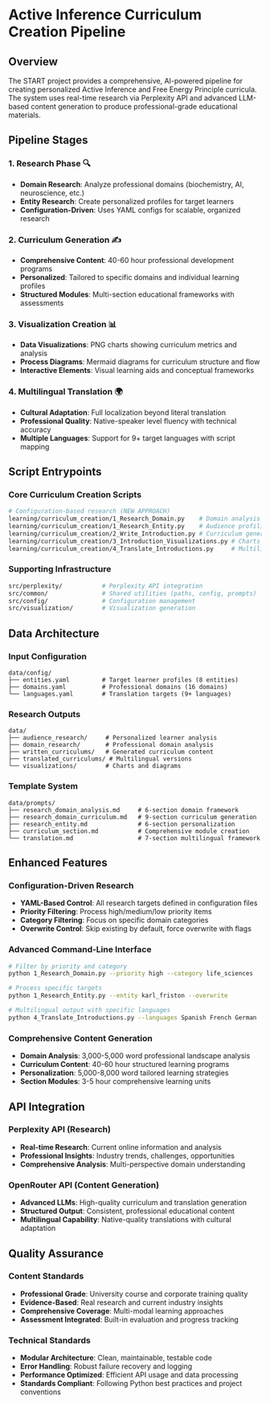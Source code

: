 # Active Inference Curriculum Creation Pipeline

## Overview

The START project provides a comprehensive, AI-powered pipeline for creating personalized Active Inference and Free Energy Principle curricula. The system uses real-time research via Perplexity API and advanced LLM-based content generation to produce professional-grade educational materials.

## Pipeline Stages

### 1. **Research Phase** 🔍
- **Domain Research**: Analyze professional domains (biochemistry, AI, neuroscience, etc.)
- **Entity Research**: Create personalized profiles for target learners
- **Configuration-Driven**: Uses YAML configs for scalable, organized research

### 2. **Curriculum Generation** ✍️
- **Comprehensive Content**: 40-60 hour professional development programs
- **Personalized**: Tailored to specific domains and individual learning profiles
- **Structured Modules**: Multi-section educational frameworks with assessments

### 3. **Visualization Creation** 📊
- **Data Visualizations**: PNG charts showing curriculum metrics and analysis
- **Process Diagrams**: Mermaid diagrams for curriculum structure and flow
- **Interactive Elements**: Visual learning aids and conceptual frameworks

### 4. **Multilingual Translation** 🌍
- **Cultural Adaptation**: Full localization beyond literal translation
- **Professional Quality**: Native-speaker level fluency with technical accuracy
- **Multiple Languages**: Support for 9+ target languages with script mapping

## Script Entrypoints

### Core Curriculum Creation Scripts
```bash
# Configuration-based research (NEW APPROACH)
learning/curriculum_creation/1_Research_Domain.py    # Domain analysis
learning/curriculum_creation/1_Research_Entity.py    # Audience profiling  
learning/curriculum_creation/2_Write_Introduction.py # Curriculum generation
learning/curriculum_creation/3_Introduction_Visualizations.py # Charts & diagrams
learning/curriculum_creation/4_Translate_Introductions.py     # Multilingual output
```

### Supporting Infrastructure
```bash
src/perplexity/           # Perplexity API integration
src/common/               # Shared utilities (paths, config, prompts)
src/config/               # Configuration management
src/visualization/        # Visualization generation
```

## Data Architecture

### Input Configuration
```
data/config/
├── entities.yaml         # Target learner profiles (8 entities)
├── domains.yaml          # Professional domains (16 domains) 
└── languages.yaml        # Translation targets (9+ languages)
```

### Research Outputs
```
data/
├── audience_research/     # Personalized learner analysis
├── domain_research/       # Professional domain analysis
├── written_curriculums/   # Generated curriculum content
├── translated_curriculums/ # Multilingual versions
└── visualizations/        # Charts and diagrams
```

### Template System
```
data/prompts/
├── research_domain_analysis.md     # 6-section domain framework
├── research_domain_curriculum.md   # 9-section curriculum generation
├── research_entity.md              # 6-section personalization
├── curriculum_section.md           # Comprehensive module creation
└── translation.md                  # 7-section multilingual framework
```

## Enhanced Features

### Configuration-Driven Research
- **YAML-Based Control**: All research targets defined in configuration files
- **Priority Filtering**: Process high/medium/low priority items
- **Category Filtering**: Focus on specific domain categories
- **Overwrite Control**: Skip existing by default, force overwrite with flags

### Advanced Command-Line Interface
```bash
# Filter by priority and category
python 1_Research_Domain.py --priority high --category life_sciences

# Process specific targets
python 1_Research_Entity.py --entity karl_friston --overwrite

# Multilingual output with specific languages
python 4_Translate_Introductions.py --languages Spanish French German
```

### Comprehensive Content Generation
- **Domain Analysis**: 3,000-5,000 word professional landscape analysis
- **Curriculum Content**: 40-60 hour structured learning programs
- **Personalization**: 5,000-8,000 word tailored learning strategies
- **Section Modules**: 3-5 hour comprehensive learning units

## API Integration

### Perplexity API (Research)
- **Real-time Research**: Current online information and analysis
- **Professional Insights**: Industry trends, challenges, opportunities
- **Comprehensive Analysis**: Multi-perspective domain understanding

### OpenRouter API (Content Generation)
- **Advanced LLMs**: High-quality curriculum and translation generation
- **Structured Output**: Consistent, professional educational content
- **Multilingual Capability**: Native-quality translations with cultural adaptation

## Quality Assurance

### Content Standards
- **Professional Grade**: University course and corporate training quality
- **Evidence-Based**: Real research and current industry insights
- **Comprehensive Coverage**: Multi-modal learning approaches
- **Assessment Integrated**: Built-in evaluation and progress tracking

### Technical Standards
- **Modular Architecture**: Clean, maintainable, testable code
- **Error Handling**: Robust failure recovery and logging
- **Performance Optimized**: Efficient API usage and data processing
- **Standards Compliant**: Following Python best practices and project conventions
